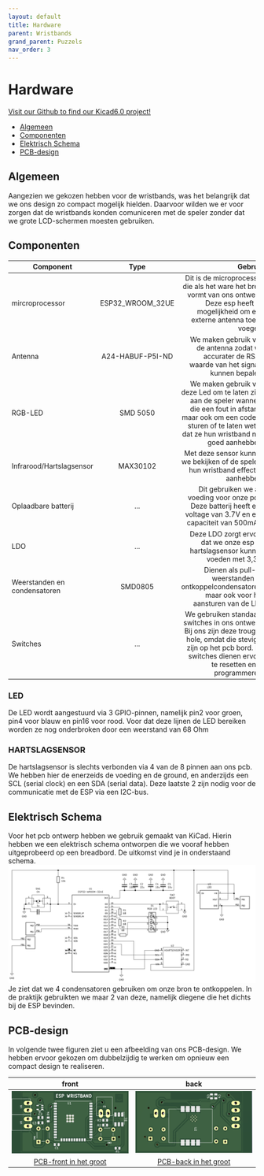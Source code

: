```yaml
---
layout: default
title: Hardware
parent: Wristbands
grand_parent: Puzzels
nav_order: 3
---
```

# Hardware
[Visit our Github to find our Kicad6.0 project!](https://github.com/PLAN-IT-B/BachelorProefWristbands/tree/main/KiCad-project)

- [Algemeen](#algemeen)
- [Componenten](#componenten)
- [Elektrisch Schema](#elektrisch-schema)
- [PCB-design](#pcb-design)

## Algemeen
Aangezien we gekozen hebben voor de wristbands, was het belangrijk dat we ons design zo compact mogelijk hielden. Daarvoor wilden we er voor zorgen dat de wristbands konden comuniceren met de speler zonder dat we grote LCD-schermen moesten gebruiken.

## Componenten


| Component   |      Type      |  Gebruik |
|----------|:-------------:|------:|
| mircroprocessor|  ESP32_WROOM_32UE| Dit is de microprocessor die als het ware het brein vormt van ons ontwerp. Deze esp heeft de mogelijkheid om een externe antenna toe te voegen. |
| Antenna |A24-HABUF-P5I-ND   |   We maken gebruik van de antenna zodat we accurater de RSS-waarde van het signaal kunnen bepalen. |
| RGB-LED | SMD 5050 |    We maken gebruik van deze Led om te laten zien aan de speler wanneer die een fout in afstand, maar ook om een code te sturen of te laten weten dat ze hun wristband niet goed aanhebben. |
| Infrarood/Hartslagsensor | MAX30102 |  Met deze sensor kunnen we bekijken of de spelers hun wristband effectief aanhebben. |
| Oplaadbare batterij | ... |    Dit gebruiken we als voeding voor onze pcb. Deze batterij heeft een voltage van 3.7V en een capaciteit van 500mAh. |
| LDO | ... |    Deze LDO zorgt ervoor dat we onze esp en hartslagsensor kunnen voeden met 3,3V. |
| Weerstanden en condensatoren | SMD0805 | Dienen als pull-up weerstanden en ontkoppelcondensatoren, maar ook voor het aansturen van de LED|
| Switches | ... |    We gebruiken standaard switches in ons ontwerp. Bij ons zijn deze trough-hole, omdat die steviger zijn op het pcb bord. De switches dienen ervoor te resetten en te programmeren. |

### LED

De LED wordt aangestuurd via 3 GPIO-pinnen, namelijk pin2 voor groen, pin4 voor blauw en pin16 voor rood. Voor dat deze lijnen de LED bereiken worden ze nog onderbroken door een weerstand van 68 Ohm

### HARTSLAGSENSOR

De hartslagsensor is slechts verbonden via 4 van de 8 pinnen aan ons pcb. We hebben hier de enerzeids de voeding en de ground, en anderzijds een SCL (serial clock) en een SDA (serial data). Deze laatste 2 zijn nodig voor de communicatie met de ESP via een I2C-bus.


## Elektrisch Schema
Voor het pcb ontwerp hebben we gebruik gemaakt van KiCad. Hierin hebben we een elektrisch schema ontworpen die we vooraf hebben uitgeprobeerd op een breadbord. De uitkomst vind je in onderstaand schema.
![](elektrisch-schema.png)
Je ziet dat we 4 condensatoren gebruiken om onze bron te ontkoppelen. In de praktijk gebruikten we maar 2 van deze, namelijk diegene die het dichts bij de ESP bevinden. 


## PCB-design
In volgende twee figuren ziet u een afbeelding van ons PCB-design. We hebben ervoor gekozen om dubbelzijdig te werken om opnieuw een compact design te realiseren. 

|front | back |
|:----: |:----: |
|![](pcb-front.png)|![](pcb-back.png)|
| [PCB-front in het groot](https://raw.githubusercontent.com/PLAN-IT-B/BachelorProefWristbands/main/KiCad-project/Afbeeldingen%20PCB/pcb-front.png)| [PCB-back in het groot](https://raw.githubusercontent.com/PLAN-IT-B/BachelorProefWristbands/main/KiCad-project/Afbeeldingen%20PCB/pcb-back.png)|